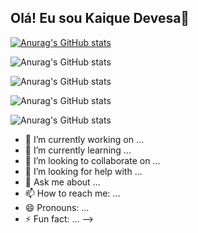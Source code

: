 ## Olá! Eu sou Kaique Devesa👋
[![Anurag's GitHub stats](https://github-readme-stats.vercel.app/api?username=kaiquedevesa1)](https://github.com/kaiquedevesa1/github-readme-stats)

![Anurag's GitHub stats](https://github-readme-stats.vercel.app/api?username=kaiquedevesa1&hide=contribs,prs)

![Anurag's GitHub stats](https://github-readme-stats.vercel.app/api?username=kaiquedevesa1&show=reviews,discussions_started,discussions_answered,prs_merged,prs_merged_percentage)


![Anurag's GitHub stats](https://github-readme-stats.vercel.app/api?username=anuraghazra&show_icons=true)


![Anurag's GitHub stats](https://github-readme-stats.vercel.app/api?username=anuraghazra&show_icons=true&theme=dark)
- 🔭 I’m currently working on ...
- 🌱 I’m currently learning ...
- 👯 I’m looking to collaborate on ...
- 🤔 I’m looking for help with ...
- 💬 Ask me about ...
- 📫 How to reach me: ...
- 😄 Pronouns: ...
- ⚡ Fun fact: ...
-->
